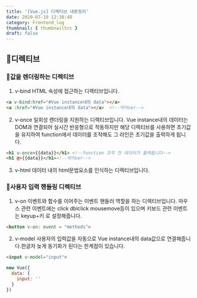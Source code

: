 ```yaml
---
title: '[Vue.js] 디렉티브 내용정리'
date: 2020-07-10 12:38:48
category: Frontend_log
thumbnail: { thumbnailSrc }
draft: false
---
```



## 🌟디렉티브
### 🎯값을 렌더링하는 디렉티브

1. v-bind
HTML 속성에 접근하는 디렉티브입니다.
```HTML
<a v-bind:href="#Vue instance내의 data"></a>
<a :href="#Vue instance내의 data"></a>  <!--약어ver-->
```
2. v-once
일회성 렌더링을 지원하는 디렉티브입니다.
Vue instance내의 데이터는 DOM과 연결되어 실시간 반응형으로 작동하지만 
해당 디렉티브를 사용하면 초기값을 유지하여 function에서 데이터를 조작해도 그 라인은 초기값을 출력하게 됩니다.
```HTML
<h1 v-once>{{data}}</h1> <!--function 조작 전 데이터가 출력됩니다-->
<h1 @>{{data}}</h1><!--약어ver-->
```
3. v-html
데이터 내의 html문법요소를 인식하는 디렉티브입니다.

### 🎯사용자 입력 핸들링 디렉티브
1. v-on
이벤트와 함수를 이어주는 이벤트 핸들러 역할을 하는 디렉티브입니다.
마우스 관련 이벤트에는 click dblclick mousemove등이 있으며 
키보드 관련 이벤트는 keyup+키 로 설정해줍니다.
```HTML
<button v-on: event = "methods">
```
2. v-model
사용자의 입력값을 자동으로 Vue instance내의 data값으로 연결해줍니다.한글자 늦게 동기화가 된다는 한계점이 있습니다.
```HTML
<input v-model="input">
```
```javascript
new Vue({
  data: {
    input: ''
  }
})
```